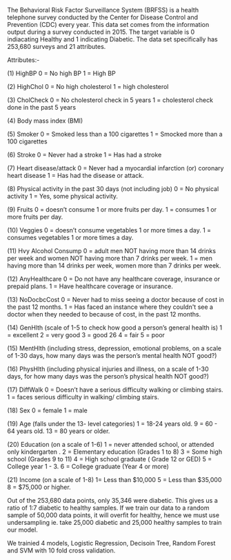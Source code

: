 The Behavioral Risk Factor Surveillance System (BRFSS) is a health telephone survey conducted by the Center for Disease Control and Prevention (CDC) every year. This data set comes from the information output during a survey conducted in 2015. The target variable is 0  indiacating Healthy and 1 indicating Diabetic. The data set specifically has 253,680 surveys and 21 attributes.

Attributes:-

(1) HighBP
0 = No high BP
1 = High BP

(2) HighChol
0 = No high cholesterol
1 = high cholesterol

(3) CholCheck
0 = No cholesterol check in 5 years
1 = cholesterol check done in the past 5 years

(4) Body mass index (BMI)

(5) Smoker
0 = Smoked less than a 100 cigarettes
1 = Smocked more than a 100 cigarettes


(6) Stroke
0 = Never had a stroke
1 = Has had a stroke

(7) Heart disease/attack
0 = Never had a myocardial infarction (or) coronary heart disease
1 = Has had the disease or attack.

(8) Physical activity in the past 30 days (not including job)
0 = No physical activity
1 = Yes, some physical activity.

(9) Fruits
0 = doesn’t consume 1 or more fruits per day.
1 = consumes 1 or more fruits per day.

(10) Veggies
0 = doesn’t consume vegetables 1 or more times a day.
1 = consumes vegetables 1 or more times a day.

(11) Hvy Alcohol Consump
0 = adult men NOT having more than 14 drinks per week and women NOT having more than 7
drinks per week.
1 = men having more than 14 drinks per week, women more than 7 drinks per week.

(12) AnyHealthcare
0 = Do not have any healthcare coverage, insurance or prepaid plans.
1 = Have healthcare coverage or insurance.

(13) NoDocbcCost
0 = Never had to miss seeing a doctor because of cost in the past 12 months.
1 = Has faced an instance where they couldn't see a doctor when they needed to because of cost,
in the past 12 months.

(14) GenHlth (scale of 1-5 to check how good a person’s general health is)
1 = excellent
2 = very good
3 = good
26
4 = fair
5 = poor

(15) MentHlth (including stress, depression, emotional problems, on a scale of 1-30 days, how
many days was the person’s mental health NOT good?)

(16) PhysHlth (including physical injuries and illness, on a scale of 1-30 days, for how many
days was the person’s physical health NOT good?)

(17) DiffWalk
0 = Doesn’t have a serious difficulty walking or climbing stairs.
1 = faces serious difficulty in walking/ climbing stairs.

(18) Sex
0 = female
1 = male

(19) Age (falls under the 13- level categories)
1 = 18-24 years old.
9 = 60 - 64 years old.
13 = 80 years or older.

(20) Education (on a scale of 1-6)
1 = never attended school, or attended only kindergarten .
2 = Elementary education (Grades 1 to 8)
3 = Some high school (Grades 9 to 11)
4 = High school graduate ( Grade 12 or GED)
5 = College year 1 - 3.
6 = College graduate (Year 4 or more)

(21) Income (on a scale of 1-8)
1= Less than $10,000
5 = Less than $35,000
8 = $75,000 or higher.

Out of the 253,680 data points, only 35,346 were diabetic. This gives us a ratio of 1:7 diabetic to healthy samples. If we train our data to a random sample of 50,000 data points, it will overfit for healthy, hence we must use undersampling ie. take 25,000 diabetic and 25,000 healthy samples to train our model.

We trainied 4 models, Logistic Regression, Decisoin Tree, Random Forest and SVM with 10 fold cross validation.
